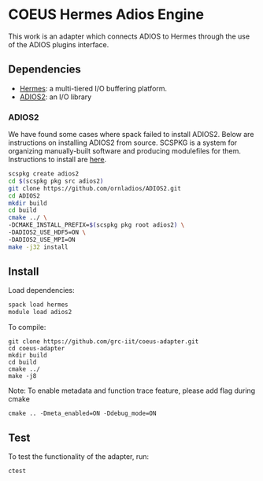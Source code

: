 # COEUS Hermes Adios Engine

This work is an adapter which connects ADIOS to Hermes through the use
of the ADIOS plugins interface.

## Dependencies

* [Hermes](https://github.com/HDFGroup/hermes): a multi-tiered I/O buffering platform.
* [ADIOS2](https://github.com/ornladios/ADIOS2): an I/O library

### ADIOS2

We have found some cases where spack failed to install ADIOS2. Below are
instructions on installing ADIOS2 from source. SCSPKG is a system for 
organizing manually-built software and producing modulefiles for them.
Instructions to install are [here](https://grc.iit.edu/docs/hermes/building-hermes#optional-create-a-hermes-scspkg-repo).

```bash
scspkg create adios2
cd $(scspkg pkg src adios2)
git clone https://github.com/ornladios/ADIOS2.git
cd ADIOS2
mkdir build
cd build
cmake ../ \
-DCMAKE_INSTALL_PREFIX=$(scspkg pkg root adios2) \
-DADIOS2_USE_HDF5=ON \
-DADIOS2_USE_MPI=ON
make -j32 install
```

## Install

Load dependencies:
```bash
spack load hermes
module load adios2
```

To compile:
```
git clone https://github.com/grc-iit/coeus-adapter.git
cd coeus-adapter
mkdir build
cd build
cmake ../
make -j8
```

Note:
To enable metadata and function trace feature, please add flag during cmake
```
cmake .. -Dmeta_enabled=ON -Ddebug_mode=ON
```
## Test

To test the functionality of the adapter, run:
```
ctest
```
